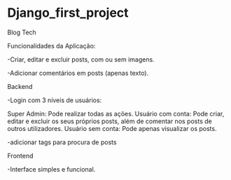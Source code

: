 # Django_first_project
Blog Tech

Funcionalidades da Aplicação:

-Criar, editar e excluir posts, com ou sem imagens. 

-Adicionar comentários em posts (apenas texto). 

Backend

-Login com 3 níveis de usuários: 

Super Admin: Pode realizar todas as ações.
Usuário com conta: Pode criar, editar e excluir os seus próprios posts, além de comentar nos posts de outros utilizadores.
Usuário sem conta: Pode apenas visualizar os posts.

-adicionar tags para procura de posts

Frontend

-Interface simples e funcional.
